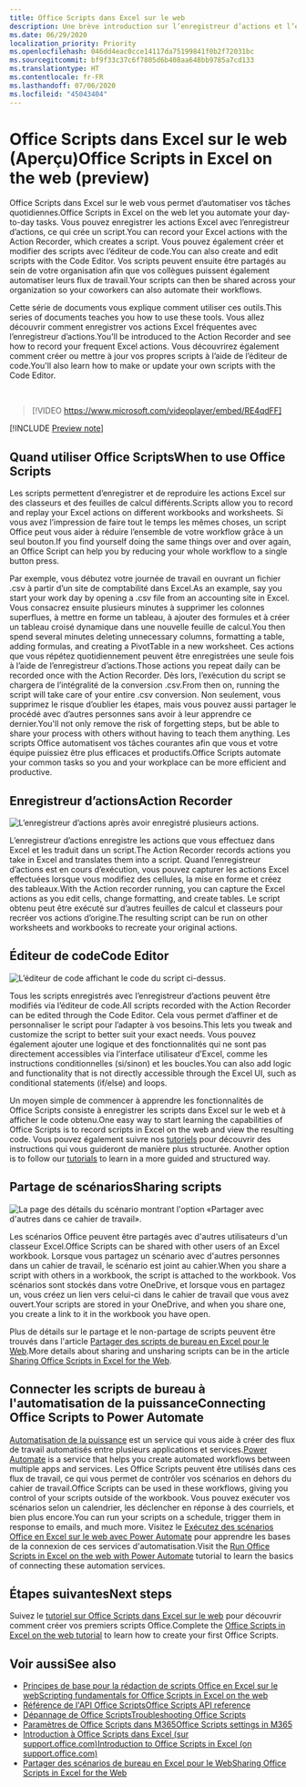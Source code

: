 ```yaml
---
title: Office Scripts dans Excel sur le web
description: Une brève introduction sur l’enregistreur d’actions et l’éditeur de code pour Office Scripts.
ms.date: 06/29/2020
localization_priority: Priority
ms.openlocfilehash: 046dd4eac0cce14117da75199841f0b2f72031bc
ms.sourcegitcommit: bf9f33c37c6f7805d6b408aa648bb9785a7cd133
ms.translationtype: HT
ms.contentlocale: fr-FR
ms.lasthandoff: 07/06/2020
ms.locfileid: "45043404"
---
```

# <a name="office-scripts-in-excel-on-the-web-preview"></a><span data-ttu-id="fae49-103">Office Scripts dans Excel sur le web (Aperçu)</span><span class="sxs-lookup"><span data-stu-id="fae49-103">Office Scripts in Excel on the web (preview)</span></span>

<span data-ttu-id="fae49-104">Office Scripts dans Excel sur le web vous permet d’automatiser vos tâches quotidiennes.</span><span class="sxs-lookup"><span data-stu-id="fae49-104">Office Scripts in Excel on the web let you automate your day-to-day tasks.</span></span> <span data-ttu-id="fae49-105">Vous pouvez enregistrer les actions Excel avec l’enregistreur d’actions, ce qui crée un script.</span><span class="sxs-lookup"><span data-stu-id="fae49-105">You can record your Excel actions with the Action Recorder, which creates a script.</span></span> <span data-ttu-id="fae49-106">Vous pouvez également créer et modifier des scripts avec l’éditeur de code.</span><span class="sxs-lookup"><span data-stu-id="fae49-106">You can also create and edit scripts with the Code Editor.</span></span> <span data-ttu-id="fae49-107">Vos scripts peuvent ensuite être partagés au sein de votre organisation afin que vos collègues puissent également automatiser leurs flux de travail.</span><span class="sxs-lookup"><span data-stu-id="fae49-107">Your scripts can then be shared across your organization so your coworkers can also automate their workflows.</span></span>

<span data-ttu-id="fae49-108">Cette série de documents vous explique comment utiliser ces outils.</span><span class="sxs-lookup"><span data-stu-id="fae49-108">This series of documents teaches you how to use these tools.</span></span> <span data-ttu-id="fae49-109">Vous allez découvrir comment enregistrer vos actions Excel fréquentes avec l’enregistreur d’actions.</span><span class="sxs-lookup"><span data-stu-id="fae49-109">You'll be introduced to the Action Recorder and see how to record your frequent Excel actions.</span></span> <span data-ttu-id="fae49-110">Vous découvrirez également comment créer ou mettre à jour vos propres scripts à l’aide de l’éditeur de code.</span><span class="sxs-lookup"><span data-stu-id="fae49-110">You'll also learn how to make or update your own scripts with the Code Editor.</span></span>

<br>

> [!VIDEO https://www.microsoft.com/videoplayer/embed/RE4qdFF]

[!INCLUDE [Preview note](../includes/preview-note.md)]

## <a name="when-to-use-office-scripts"></a><span data-ttu-id="fae49-111">Quand utiliser Office Scripts</span><span class="sxs-lookup"><span data-stu-id="fae49-111">When to use Office Scripts</span></span>

<span data-ttu-id="fae49-112">Les scripts permettent d’enregistrer et de reproduire les actions Excel sur des classeurs et des feuilles de calcul différents.</span><span class="sxs-lookup"><span data-stu-id="fae49-112">Scripts allow you to record and replay your Excel actions on different workbooks and worksheets.</span></span> <span data-ttu-id="fae49-113">Si vous avez l’impression de faire tout le temps les mêmes choses, un script Office peut vous aider à réduire l’ensemble de votre workflow grâce à un seul bouton.</span><span class="sxs-lookup"><span data-stu-id="fae49-113">If you find yourself doing the same things over and over again, an Office Script can help you by reducing your whole workflow to a single button press.</span></span>

<span data-ttu-id="fae49-114">Par exemple, vous débutez votre journée de travail en ouvrant un fichier .csv à partir d’un site de comptabilité dans Excel.</span><span class="sxs-lookup"><span data-stu-id="fae49-114">As an example, say you start your work day by opening a .csv file from an accounting site in Excel.</span></span> <span data-ttu-id="fae49-115">Vous consacrez ensuite plusieurs minutes à supprimer les colonnes superflues, à mettre en forme un tableau, à ajouter des formules et à créer un tableau croisé dynamique dans une nouvelle feuille de calcul.</span><span class="sxs-lookup"><span data-stu-id="fae49-115">You then spend several minutes deleting unnecessary columns, formatting a table, adding formulas, and creating a PivotTable in a new worksheet.</span></span> <span data-ttu-id="fae49-116">Ces actions que vous répétez quotidiennement peuvent être enregistrées une seule fois à l’aide de l’enregistreur d’actions.</span><span class="sxs-lookup"><span data-stu-id="fae49-116">Those actions you repeat daily can be recorded once with the Action Recorder.</span></span> <span data-ttu-id="fae49-117">Dès lors, l’exécution du script se chargera de l’intégralité de la conversion .csv.</span><span class="sxs-lookup"><span data-stu-id="fae49-117">From then on, running the script will take care of your entire .csv conversion.</span></span> <span data-ttu-id="fae49-118">Non seulement, vous supprimez le risque d’oublier les étapes, mais vous pouvez aussi partager le procédé avec d’autres personnes sans avoir à leur apprendre ce dernier.</span><span class="sxs-lookup"><span data-stu-id="fae49-118">You'll not only remove the risk of forgetting steps, but be able to share your process with others without having to teach them anything.</span></span> <span data-ttu-id="fae49-119">Les scripts Office automatisent vos tâches courantes afin que vous et votre équipe puissiez être plus efficaces et productifs.</span><span class="sxs-lookup"><span data-stu-id="fae49-119">Office Scripts automate your common tasks so you and your workplace can be more efficient and productive.</span></span>

## <a name="action-recorder"></a><span data-ttu-id="fae49-120">Enregistreur d’actions</span><span class="sxs-lookup"><span data-stu-id="fae49-120">Action Recorder</span></span>

![L’enregistreur d’actions après avoir enregistré plusieurs actions.](../images/action-recorder-intro.png)

<span data-ttu-id="fae49-122">L’enregistreur d’actions enregistre les actions que vous effectuez dans Excel et les traduit dans un script.</span><span class="sxs-lookup"><span data-stu-id="fae49-122">The Action Recorder records actions you take in Excel and translates them into a script.</span></span> <span data-ttu-id="fae49-123">Quand l’enregistreur d’actions est en cours d’exécution, vous pouvez capturer les actions Excel effectuées lorsque vous modifiez des cellules, la mise en forme et créez des tableaux.</span><span class="sxs-lookup"><span data-stu-id="fae49-123">With the Action recorder running, you can capture the Excel actions as you edit cells, change formatting, and create tables.</span></span> <span data-ttu-id="fae49-124">Le script obtenu peut être exécuté sur d’autres feuilles de calcul et classeurs pour recréer vos actions d’origine.</span><span class="sxs-lookup"><span data-stu-id="fae49-124">The resulting script can be run on other worksheets and workbooks to recreate your original actions.</span></span>

## <a name="code-editor"></a><span data-ttu-id="fae49-125">Éditeur de code</span><span class="sxs-lookup"><span data-stu-id="fae49-125">Code Editor</span></span>

![L’éditeur de code affichant le code du script ci-dessus.](../images/code-editor-intro.png)

<span data-ttu-id="fae49-127">Tous les scripts enregistrés avec l’enregistreur d’actions peuvent être modifiés via l’éditeur de code.</span><span class="sxs-lookup"><span data-stu-id="fae49-127">All scripts recorded with the Action Recorder can be edited through the Code Editor.</span></span> <span data-ttu-id="fae49-128">Cela vous permet d’affiner et de personnaliser le script pour l’adapter à vos besoins.</span><span class="sxs-lookup"><span data-stu-id="fae49-128">This lets you tweak and customize the script to better suit your exact needs.</span></span> <span data-ttu-id="fae49-129">Vous pouvez également ajouter une logique et des fonctionnalités qui ne sont pas directement accessibles via l’interface utilisateur d’Excel, comme les instructions conditionnelles (si/sinon) et les boucles.</span><span class="sxs-lookup"><span data-stu-id="fae49-129">You can also add logic and functionality that is not directly accessible through the Excel UI, such as conditional statements (if/else) and loops.</span></span>

<span data-ttu-id="fae49-130">Un moyen simple de commencer à apprendre les fonctionnalités de Office Scripts consiste à enregistrer les scripts dans Excel sur le web et à afficher le code obtenu.</span><span class="sxs-lookup"><span data-stu-id="fae49-130">One easy way to start learning the capabilities of Office Scripts is to record scripts in Excel on the web and view the resulting code.</span></span> <span data-ttu-id="fae49-131">Vous pouvez également suivre nos [tutoriels](../tutorials/excel-tutorial.md) pour découvrir des instructions qui vous guideront de manière plus structurée. </span><span class="sxs-lookup"><span data-stu-id="fae49-131">Another option is to follow our [tutorials](../tutorials/excel-tutorial.md) to learn in a more guided and structured way.</span></span>

## <a name="sharing-scripts"></a><span data-ttu-id="fae49-132">Partage de scénarios</span><span class="sxs-lookup"><span data-stu-id="fae49-132">Sharing scripts</span></span>

![La page des détails du scénario montrant l'option «Partager avec d'autres dans ce cahier de travail».](../images/script-sharing.png)

<span data-ttu-id="fae49-134">Les scénarios Office peuvent être partagés avec d'autres utilisateurs d'un classeur Excel.</span><span class="sxs-lookup"><span data-stu-id="fae49-134">Office Scripts can be shared with other users of an Excel workbook.</span></span> <span data-ttu-id="fae49-135">Lorsque vous partagez un scénario avec d'autres personnes dans un cahier de travail, le scénario est joint au cahier.</span><span class="sxs-lookup"><span data-stu-id="fae49-135">When you share a script with others in a workbook, the script is attached to the workbook.</span></span> <span data-ttu-id="fae49-136">Vos scénarios sont stockés dans votre OneDrive, et lorsque vous en partagez un, vous créez un lien vers celui-ci dans le cahier de travail que vous avez ouvert.</span><span class="sxs-lookup"><span data-stu-id="fae49-136">Your scripts are stored in your OneDrive, and when you share one, you create a link to it in the workbook you have open.</span></span>

<span data-ttu-id="fae49-137">Plus de détails sur le partage et le non-partage de scripts peuvent être trouvés dans l'article [Partager des scripts de bureau en Excel pour le Web](https://support.microsoft.com/office/sharing-office-scripts-in-excel-for-the-web-226eddbc-3a44-4540-acfe-fccda3d1122b?storagetype=live&ui=en-US&rs=en-US&ad=US).</span><span class="sxs-lookup"><span data-stu-id="fae49-137">More details about sharing and unsharing scripts can be in the article [Sharing Office Scripts in Excel for the Web](https://support.microsoft.com/office/sharing-office-scripts-in-excel-for-the-web-226eddbc-3a44-4540-acfe-fccda3d1122b?storagetype=live&ui=en-US&rs=en-US&ad=US).</span></span>

## <a name="connecting-office-scripts-to-power-automate"></a><span data-ttu-id="fae49-138">Connecter les scripts de bureau à l'automatisation de la puissance</span><span class="sxs-lookup"><span data-stu-id="fae49-138">Connecting Office Scripts to Power Automate</span></span>

<span data-ttu-id="fae49-139">[Automatisation de la puissance](https://flow.microsoft.com/) est un service qui vous aide à créer des flux de travail automatisés entre plusieurs applications et services.</span><span class="sxs-lookup"><span data-stu-id="fae49-139">[Power Automate](https://flow.microsoft.com/) is a service that helps you create automated workflows between multiple apps and services.</span></span> <span data-ttu-id="fae49-140">Les Office Scripts peuvent être utilisés dans ces flux de travail, ce qui vous permet de contrôler vos scénarios en dehors du cahier de travail.</span><span class="sxs-lookup"><span data-stu-id="fae49-140">Office Scripts can be used in these workflows, giving you control of your scripts outside of the workbook.</span></span> <span data-ttu-id="fae49-141">Vous pouvez exécuter vos scénarios selon un calendrier, les déclencher en réponse à des courriels, et bien plus encore.</span><span class="sxs-lookup"><span data-stu-id="fae49-141">You can run your scripts on a schedule, trigger them in response to emails, and much more.</span></span> <span data-ttu-id="fae49-142">Visitez le [Exécutez des scénarios Office en Excel sur le web avec Power Automate](../tutorials/excel-power-automate-manual.md) pour apprendre les bases de la connexion de ces services d'automatisation.</span><span class="sxs-lookup"><span data-stu-id="fae49-142">Visit the [Run Office Scripts in Excel on the web with Power Automate](../tutorials/excel-power-automate-manual.md) tutorial to learn the basics of connecting these automation services.</span></span>

## <a name="next-steps"></a><span data-ttu-id="fae49-143">Étapes suivantes</span><span class="sxs-lookup"><span data-stu-id="fae49-143">Next steps</span></span>

<span data-ttu-id="fae49-144">Suivez le [tutoriel sur Office Scripts dans Excel sur le web](../tutorials/excel-tutorial.md) pour découvrir comment créer vos premiers scripts Office.</span><span class="sxs-lookup"><span data-stu-id="fae49-144">Complete the [Office Scripts in Excel on the web tutorial](../tutorials/excel-tutorial.md) to learn how to create your first Office Scripts.</span></span>

## <a name="see-also"></a><span data-ttu-id="fae49-145">Voir aussi</span><span class="sxs-lookup"><span data-stu-id="fae49-145">See also</span></span>

- [<span data-ttu-id="fae49-146">Principes de base pour la rédaction de scripts Office en Excel sur le web</span><span class="sxs-lookup"><span data-stu-id="fae49-146">Scripting fundamentals for Office Scripts in Excel on the web</span></span>](../develop/scripting-fundamentals.md)
- [<span data-ttu-id="fae49-147">Référence de l'API Office Scripts</span><span class="sxs-lookup"><span data-stu-id="fae49-147">Office Scripts API reference</span></span>](/javascript/api/office-scripts/overview)
- [<span data-ttu-id="fae49-148">Dépannage de Office Scripts</span><span class="sxs-lookup"><span data-stu-id="fae49-148">Troubleshooting Office Scripts</span></span>](../testing/troubleshooting.md)
- [<span data-ttu-id="fae49-149">Paramètres de Office Scripts dans M365</span><span class="sxs-lookup"><span data-stu-id="fae49-149">Office Scripts settings in M365</span></span>](https://support.office.com/article/office-scripts-settings-in-m365-19d3c51a-6ca2-40ab-978d-60fa49554dcf)
- [<span data-ttu-id="fae49-150">Introduction à Office Scripts dans Excel (sur support.office.com)</span><span class="sxs-lookup"><span data-stu-id="fae49-150">Introduction to Office Scripts in Excel (on support.office.com)</span></span>](https://support.office.com/article/introduction-to-office-scripts-in-excel-9fbe283d-adb8-4f13-a75b-a81c6baf163a)
- [<span data-ttu-id="fae49-151">Partager des scénarios de bureau en Excel pour le Web</span><span class="sxs-lookup"><span data-stu-id="fae49-151">Sharing Office Scripts in Excel for the Web</span></span>](https://support.microsoft.com/office/sharing-office-scripts-in-excel-for-the-web-226eddbc-3a44-4540-acfe-fccda3d1122b?storagetype=live&ui=en-US&rs=en-US&ad=US)
